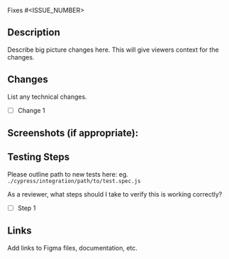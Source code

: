Fixes #<ISSUE_NUMBER>

## Description

Describe big picture changes here. This will give viewers context for the changes.

## Changes

List any technical changes.

- [ ] Change 1

## Screenshots (if appropriate):

## Testing Steps

Please outline path to new tests here:
eg. `./cypress/integration/path/to/test.spec.js`

As a reviewer, what steps should I take to verify this is working correctly?

- [ ] Step 1

## Links

Add links to Figma files, documentation, etc.